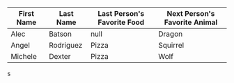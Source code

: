 | First Name   | Last Name   | Last Person's Favorite Food | Next Person's Favorite Animal |
| ------------ | ----------- | --------------------------- | ----------------------------- |
| Alec         | Batson      |   null                      |              Dragon           |
| Angel        | Rodriguez   |   Pizza                     |              Squirrel         |
| Michele      | Dexter      |   Pizza                     |              Wolf             |
s